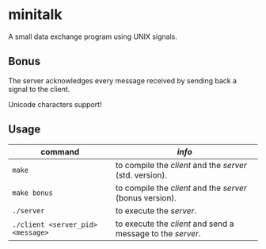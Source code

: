 # minitalk
A small data exchange program using UNIX signals.

## Bonus
The server acknowledges every message received by sending back a signal to the
client.

Unicode characters support!

## Usage
| **command** | *info* |
| - | - |
| `make` | to compile the *client* and the *server* (std. version). |
| `make bonus` | to compile the *client* and the *server* (bonus version). |
| `./server` | to execute the *server*. |
| `./client <server_pid> <message>` | to execute the *client* and send a message to the *server*. |
